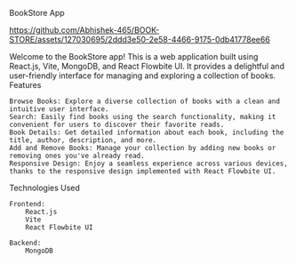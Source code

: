 BookStore App

https://github.com/Abhishek-465/BOOK-STORE/assets/127030695/2ddd3e50-2e58-4466-9175-0db41778ee66



Welcome to the BookStore app! This is a web application built using React.js, Vite, MongoDB, and React Flowbite UI. It provides a delightful and user-friendly interface for managing and exploring a collection of books.
Features

    Browse Books: Explore a diverse collection of books with a clean and intuitive user interface.
    Search: Easily find books using the search functionality, making it convenient for users to discover their favorite reads.
    Book Details: Get detailed information about each book, including the title, author, description, and more.
    Add and Remove Books: Manage your collection by adding new books or removing ones you've already read.
    Responsive Design: Enjoy a seamless experience across various devices, thanks to the responsive design implemented with React Flowbite UI.

Technologies Used

    Frontend:
        React.js
        Vite
        React Flowbite UI

    Backend:
        MongoDB



